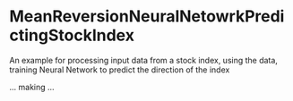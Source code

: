 # MeanReversionNeuralNetowrkPredictingStockIndex
An example for processing input data from a stock index, using the data, training Neural Network to predict the direction of the index



... making ...
